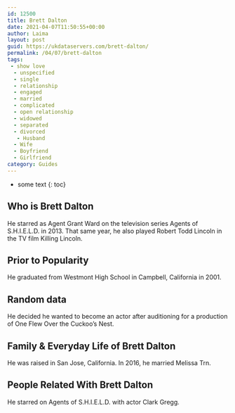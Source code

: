 ```yaml
---
id: 12500
title: Brett Dalton
date: 2021-04-07T11:50:55+00:00
author: Laima
layout: post
guid: https://ukdataservers.com/brett-dalton/
permalink: /04/07/brett-dalton
tags:
 - show love
  - unspecified
  - single
  - relationship
  - engaged
  - married
  - complicated
  - open relationship
  - widowed
  - separated
  - divorced
   - Husband
  - Wife
  - Boyfriend
  - Girlfriend
category: Guides
---
```


* some text
{: toc}


## Who is Brett Dalton
                  
                  
                  
He starred as Agent Grant Ward on the television series Agents of S.H.I.E.L.D. in 2013. That same year, he also played Robert Todd Lincoln in the TV film Killing Lincoln.
                  
              
            
              
            
                
                
                
## Prior to Popularity
                  
                  
                  
He graduated from Westmont High School in Campbell, California in 2001.
                  
              
            
              
            
                
                
                
## Random data
                  
                  
                  
He decided he wanted to become an actor after auditioning for a production of One Flew Over the Cuckoo&#8217;s Nest.
                  
              
            
              
            
                
                
                
## Family & Everyday Life of Brett Dalton
                  
                  
                  
He was raised in San Jose, California. In 2016, he married Melissa Trn.
                  
              
            
              
            
                
                
                
## People Related With Brett Dalton
                  
                  
                  
He starred on Agents of S.H.I.E.L.D. with actor Clark Gregg.
                  
              
            
              
            
                
              
            
              
              
            
            
              
            
          
          
          